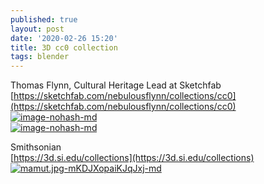 ```yaml
---
published: true
layout: post
date: '2020-02-26 15:20'
title: 3D cc0 collection
tags: blender 
---
```

Thomas Flynn, Cultural Heritage Lead at Sketchfab  
[https://sketchfab.com/nebulousflynn/collections/cc0](https://sketchfab.com/nebulousflynn/collections/cc0)  
[![image-nohash-md](https://images.weserv.nl/?url=https://i.imgur.com/qhgrM1Cl.png)](https://images.weserv.nl/?url=https://i.imgur.com/qhgrM1C.png)  
[![image-nohash-md](https://images.weserv.nl/?url=https://i.imgur.com/CKpkiEal.png)](https://images.weserv.nl/?url=https://i.imgur.com/CKpkiEa.png)

Smithsonian  
[https://3d.si.edu/collections](https://3d.si.edu/collections)  
[![mamut.jpg-mKDJXopaiKJqJxj-md](https://images.weserv.nl/?url=https://i.imgur.com/i3DTZMFl.jpg)](https://images.weserv.nl/?url=https://i.imgur.com/i3DTZMF.jpg)  

